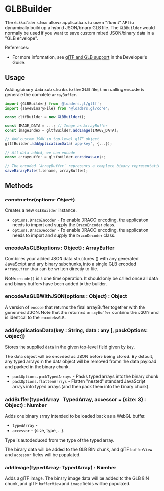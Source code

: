 # GLBBuilder

The `GLBBuilder` class allows applications to use a "fluent" API to dynamically build up a hybrid JSON/binary GLB file. The `GLBBuilder` would normally be used if you want to save custom mixed JSON/binary data in a "GLB envelope".

References:

- For more information, see [glTF and GLB support](docs/) in the Developer's Guide.

## Usage

Adding binary data sub chunks to the GLB file, then calling encode to generate the complete `arrayBuffer`.

```js
import {GLBBuilder} from '@loaders.gl/gltf';
import {saveBinaryFile} from '@loaders.gl/core';

const gltfBuilder = new GLBBuilder();

const IMAGE_DATA = ...; // Image as ArrayBuffer
const imageIndex = gltfBuilder.addImage(IMAGE_DATA);

// Add custom JSON in top-level glTF object
gltfBuilder.addApplicationData('app-key', {...});

// All data added, we can encode
const arrayBuffer = gltfBuilder.encodeAsGLB();

// The encoded `ArrayBuffer` represents a complete binary representation of the data that can be written atomically to file
saveBinaryFile(filename, arrayBuffer);
```

## Methods

### constructor(options: Object)

Creates a new `GLBBuilder` instance.

- `options.DracoEncoder` - To enable DRACO encoding, the application needs to import and supply the `DracoEncoder` class.
- `options.DracoDecoder` - To enable DRACO encoding, the application needs to import and supply the `DracoDecoder` class.

### encodeAsGLB(options : Object) : ArrayBuffer

Combines your added JSON data structures () with any generated JavaScript and any binary subchunks, into a single GLB encoded `ArrayBuffer` that can be written directly to file.

Note: `encode()` is a one time operation. It should only be called once all data and binary buffers have been added to the builder.

### encodeAsGLBWithJSON(options : Object) : Object

A version of `encode` that returns the final arrayBuffer together with the generated JSON. Note that the returned `arrayBuffer` contains the JSON and is identical to the `encodeAsGLB`.

### addApplicationData(key : String, data : any [, packOptions: Object])

Stores the supplied `data` in the given top-level field given by `key`.

The data object will be encoded as JSON before being stored. By default, any typed arrays in the data object will be removed fromn the data payload and packed in the binary chunk.

- `packOptions.packTypedArrays` - Packs typed arrays into the binary chunk
- `packOptions.flattenArrays` - Flatten "nested" standard JavaScript arrays into typed arrays (and then pack them into the binary chunk).

### addBuffer(typedArray : TypedArray, accessor = {size: 3} : Object) : Number

Adds one binary array intended to be loaded back as a WebGL buffer.

- `typedArray` -
- `accessor` - {size, type, ...}.

Type is autodeduced from the type of the typed array.

The binary data will be added to the GLB BIN chunk, and glTF `bufferView` and `accessor` fields will be populated.

### addImage(typedArray: TypedArray) : Number

Adds a glTF image. The binary image data will be added to the GLB BIN chunk, and glTF `bufferView` and `image` fields will be populated.
